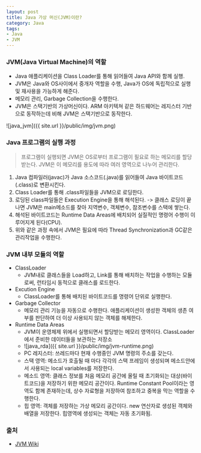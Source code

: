 ```yaml
---
layout: post
title: Java 가상 머신(JVM)이란?
category: Java
tags:
- Java
- JVM
---
```


### JVM(Java Virtual Machine)의 역할
  * Java 애플리케이션을 Class Loader를 통해 읽어들여 Java API와 함께 실행.
  * JVM은 Java와 OS사이에서 중개자 역할을 수행, Java가 OS에 독립적으로 실행 및 재사용을 가능하게 해준다.
  * 메모리 관리, Garbage Collection을 수행한다.
  * JVM은 스택기반의 가상머신이다. ARM 아키텍쳐 같은 하드웨어는 레지스터 기반으로 동작하는데 비해 JVM은 스택기반으로 동작한다.

![java_jvm]({{ site.url }}/public/img/jvm.png)

### Java 프로그램의 실행 과정
  > 프로그램이 실행되면 JVM은 OS로부터 프로그램이 필요로 하는 메모리를 할당받는다. JVM은 이 메모리를 용도에 따라 여러 영역으로 나누어 관리한다.

  1. Java 컴파일러(javac)가 Java 소스코드(.java)를 읽어들여 Java 바이트코드(.class)로 변환시킨다.
  2. Class Loader를 통해 .class파일들을 JVM으로 로딩한다.
  3. 로딩된 class파일들은 Execution Engine을 통해 해석된다. -> 클래스 로딩이 끝나면 JVM은 main메소드를 찾아 지역변수, 객체변수, 참조변수를 스택에 쌓는다.
  5. 해석된 바이트코드는 Runtime Data Areas에 배치되어 실질적인 명령어 수행이 이루어지게 된다(CPU).
  6. 위와 같은 과정 속에서 JVM은 필요에 따라 Thread Synchronization과 GC같은 관리작업을 수행한다.

### JVM 내부 모듈의 역할
  * ClassLoader
    * JVM내로 클래스들을 Load하고, Link를 통해 배치하는 작업을 수행하는 모듈로써, 런타임시 동적으로 클래스를 로드한다.
  * Excution Engine
    * ClassLoader를 통해 배치된 바이트코드를 명령어 단위로 실행한다.
  * Garbage Collector
    * 메모리 관리 기능을 자동으로 수행한다. 애플리케이션이 생성한 객체의 생존 여부를 판단하여 더 이상 사용되지 않는 객체를 해제한다.
  * Runtime Data Areas
    * JVM이 운영체제 위에서 실행되면서 할당받는 메모리 영역이다. ClassLoader에서 준비한 데이터들을 보관하는 저장소
    * ![java_rda]({{ site.url }}/public/img/jvm-runtime.png)
    * PC 레지스터: 쓰레드마다 현재 수행중인 JVM 명령의 주소를 갖는다.
    * 스택 영역: 메소드가 호출될 때 마다 각각의 스택 프레임이 생성되며 메소드안에서 사용되는 local variables를 저장한다.
    * 메소드 영역: 클래스 정보를 처음 메모리 공간에 올릴 때 초기화되는 대상(바이트코드)을 저장하기 위한 메모리 공간이다. Runtime Constant Pool이라는 영역도 함께 존재하는데, 상수 자료형을 저장하여 참조하고 중복을 막는 역할을 수행한다.
    * 힙 영역: 객체를 저장하는 가상 메모리 공간이다. new 연산자로 생성된 객체와 배열을 저장한다. 힙영역에 생성되는 객체는 자동 초기화됨.

### 출처
  * [JVM Wiki](https://en.wikipedia.org/wiki/Java_virtual_machine)
